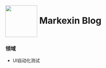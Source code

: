 <h1>
  <img style="vertical-align: middle;" src="https://github.com/markexin/markexin.github.io/assets/18322323/75cea8fd-bf25-4fb6-a67b-78bf0ad4a40f" width="100" height="100" />
  Markexin Blog
</h1>

<h3>领域</h3>

- UI自动化测试




